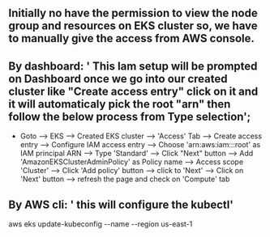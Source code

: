 ## Initially no have the permission to view the node group and resources on EKS cluster so, we have to manually give the access from AWS console.

## By dashboard: ' This Iam setup will be prompted on Dashboard once we go into our created cluster like "Create access entry" click on it and it will automaticaly pick the root "arn"  then follow the below process from Type selection';
- Goto --> EKS -->  Created EKS cluster --> 'Access' Tab  --> Create access entry --> Configure IAM access entry --> Choose 'arn:aws:iam::<aws-root-account-Id>:root' as IAM principal ARN --> Type 'Standard' --> Click "Next" button --> Add 'AmazonEKSClusterAdminPolicy' as Policy name --> Access scope 'Cluster' --> Click 'Add policy' button --> click to 'Next' --> Click on 'Next' button --> refresh the page and check on 'Compute' tab

## By AWS cli: ' this will configure the kubectl'
aws eks update-kubeconfig --name <your-eks-cluster-name> --region us-east-1